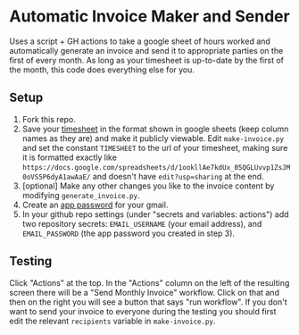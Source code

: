 # Automatic Invoice Maker and Sender

Uses a script + GH actions to take a google sheet of hours worked and automatically generate an invoice and send it to appropriate parties on the first of every month. As long as your timesheet is up-to-date by the first of the month, this code does everything else for you.

## Setup

1. Fork this repo.
2. Save your [timesheet](https://docs.google.com/spreadsheets/d/1ookllAe7kdUx_05QGLUvvp1ZsJM0oVS5P6dyA1awAaE/) in the format shown in google sheets (keep column names as they are) and make it publicly viewable. Edit `make-invoice.py` and set the constant `TIMESHEET` to the url of your timesheet, making sure it is formatted exactly like `https://docs.google.com/spreadsheets/d/1ookllAe7kdUx_05QGLUvvp1ZsJM0oVS5P6dyA1awAaE/` and doesn't have `edit?usp=sharing` at the end.
3. [optional] Make any other changes you like to the invoice content by modifying `generate_invoice.py`.
4. Create an [app password](https://support.google.com/accounts/answer/185833#zippy=%2Cwhy-you-may-need-an-app-password) for your gmail.
5. In your github repo settings (under "secrets and variables: actions") add two repository secrets: `EMAIL_USERNAME` (your email address), and `EMAIL_PASSWORD` (the app password you created in step 3).

## Testing

Click "Actions" at the top. In the "Actions" column on the left of the resulting screen there will be a "Send Monthly Invoice" workflow. Click on that and then on the right you will see a button that says "run workflow". If you don't want to send your invoice to everyone during the testing you should first edit the relevant `recipients` variable in `make-invoice.py`.
